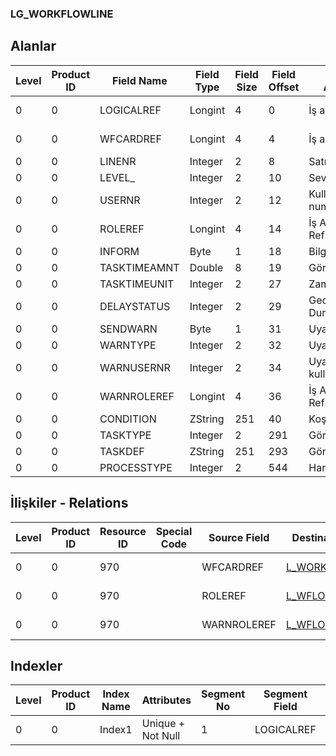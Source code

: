 ### LG_WORKFLOWLINE

## Alanlar

**Level**|**Product ID**|**Field Name**|**Field Type**|**Field Size**|**Field Offset**|**Türkçe Açıklama**|**Expression**
-----|-----|-----|-----|-----|-----|-----|-----
0|0|LOGICALREF|Longint|4|0|İş akışı ref.|WORKFLOWLINE Reference
0|0|WFCARDREF|Longint|4|4|İş akışı ref.|WORKFLOWCARD Reference
0|0|LINENR|Integer|2|8|Satır Numarası|Line Number
0|0|LEVEL_|Integer|2|10|Seviye|Leve
0|0|USERNR|Integer|2|12|Kullanıcı numarası|User Number
0|0|ROLEREF|Longint|4|14|İş Akışı Rolü Ref.|WFLOWROLE Reference
0|0|INFORM|Byte|1|18|Bilgilendirilecek|Notify
0|0|TASKTIMEAMNT|Double|8|19|Görev süresi|Task Duration
0|0|TASKTIMEUNIT|Integer|2|27|Zaman birimi|Time Unit
0|0|DELAYSTATUS|Integer|2|29|Gecikme Durumu|Delay Status
0|0|SENDWARN|Byte|1|31|Uyar|Warn
0|0|WARNTYPE|Integer|2|32|Uyarı tipi|Warning Type
0|0|WARNUSERNR|Integer|2|34|Uyarılacak kullanıcı sayısı|Number of user to be warned
0|0|WARNROLEREF|Longint|4|36|İş Akışı Rolü Ref.|WFLOWROLE Reference
0|0|CONDITION|ZString|251|40|Koşul|Condition
0|0|TASKTYPE|Integer|2|291|Görev tipi|Task Type
0|0|TASKDEF|ZString|251|293|Görev Tanımı|Task Definition
0|0|PROCESSTYPE|Integer|2|544|Hareket türü|Transaction Type

## İlişkiler - Relations
**Level**|**Product ID**|**Resource ID**|**Special Code**|**Source Field**|**Destination Table**|**Destination Field**|**Relation Type**|**Extra Condition**
-----|-----|-----|-----|-----|-----|-----|-----|-----
0|0|970||WFCARDREF|[L_WORKFLOWCARD](../L_WORKFLOWCARD "L_WORKFLOWCARD")|LOGICALREF|one-to-one|
0|0|970||ROLEREF|[L_WFLOWROLE](../L_WFLOWROLE "L_WFLOWROLE")|LOGICALREF|one-to-one|
0|0|970||WARNROLEREF|[L_WFLOWROLE](../L_WFLOWROLE "L_WFLOWROLE")|LOGICALREF|one-to-one|

## Indexler
**Level**|**Product ID**|**Index Name**|**Attributes**|**Segment No**|**Segment Field**|**Sense**
-----|-----|-----|-----|-----|-----|-----
0|0|Index1|Unique + Not Null|1|LOGICALREF|Ascending
